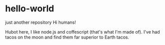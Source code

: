 # hello-world
just another repository
Hi humans!

Hubot here, I like node.js and coffescript (that's what I'm made of).
I've had tacos on the moon and find them far superior to Earth tacos.
